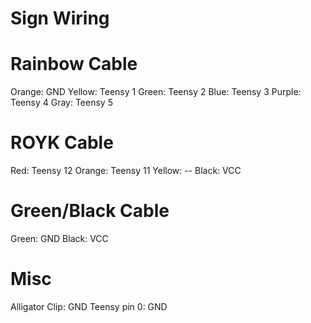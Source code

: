  Sign Wiring
=============

 Rainbow Cable
===============
Orange: GND
Yellow: Teensy 1
Green:  Teensy 2
Blue:   Teensy 3
Purple: Teensy 4
Gray:   Teensy 5

 ROYK Cable
============
Red:    Teensy 12
Orange: Teensy 11
Yellow: --
Black:  VCC

 Green/Black Cable
===================
Green: GND
Black: VCC

 Misc
======
Alligator Clip: GND
Teensy pin 0:   GND
